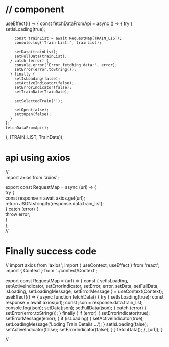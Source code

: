 # // component
useEffect(() => {
    const fetchDataFromApi = async () => {
      try {
        setIsLoading(true);

        const trainList = await RequestMap(TRAIN_LIST);
        console.log('Train List:', trainList);

        setData(trainList);
        setFullData(trainList);
      } catch (error) {
        console.error('Error fetching data:', error);
        setError(error.toString());
      } finally {
        setIsLoading(false);
        setActiveIndicator(false);
        setErrorIndicator(false);
        setTrainDate(TrainDate);

        setSelectedTrain('');

        setOpen(false);
        settOpen(false);
      }
    };
    fetchDataFromApi();
  }, [TRAIN_LIST, TrainDate]);

  # api using axios
//  
import axios from 'axios';<br>

export const RequestMap = async (url) => {<br>
  try {<br>
    const response = await axios.get(url);<br>
    return JSON.stringify(response.data.train_list);<br>
  } catch (error) {<br>
    throw error;<br>
  }<br>
};<br>
//
# Finally success code 
//
import axios from 'axios';
import { useContext, useEffect } from 'react';
import { Context } from '../context/Context';

export const RequestMap = (url) => {
    const { setIsLoading, setActiveIndicator, setErrorIndicator, setError, error, setData, setFullData, isLoading, setLoadingMessage, setErrorMessage } = useContext(Context);
    useEffect(() => {
        async function fetchData() {
            try {
                setIsLoading(true);
                const response = await axios(url);
                const json = response.data.train_list;
                console.log(json);
                setData(json);
                setFullData(json);
            } catch (error) {
                setError(error.toString());
            } finally {
                if (error) {
                    setErrorIndicator(true);
                    setErrorMessage(error);
                }
                if (isLoading) {
                    setActiveIndicator(true);
                    setLoadingMessage('Loding Train Details ...');
                }
                setIsLoading(false);
                setActiveIndicator(false);
                setErrorIndicator(false);
            }
        }
        fetchData();
    }, [url]);
}

//
